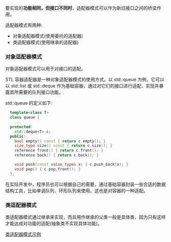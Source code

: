 
要实现的**功能相同，但接口不同时**，适配器模式可以作为新旧接口之间的桥梁作用。

适配器模式有两种:
- 对象适配器模式(使用委托的适配器)
- 类适配器模式(使用继承的适配器)

### 对象适配器模式

对象适配器模式可以用于对接口的适配。

STL 容器适配器是一种对象适配器模式的使用方式。以 std::queue 为例，它可以以 std::list 或 std::deque 作为基础容器，通过对它们的接口进行适配，实现并暴露其所需要的队列接口功能。

std::queue 的定义如下:
```c++
  template<class T>
  class queue {
    ...
  protected:
    std::deque<T> c;
  public:
    bool empty() const { return c.empty(); }
    size_type size() const { return c.size(); }
    reference front() { return c.front(); }
    reference back() { return c.back(); }

    void push(const value_type& x) { c.push_back(x); }
    void pop() { c.pop_front(); }
  };
```
在实际开发中，程序员也可以根据自己的需要，通过基础容器封装一些合适的数据结构工具，比如单调队列、环形队列来使用。这也是对容器的一种适配。

### 类适配器模式

类适配器模式通过继承来实现，而且用作继承的父类一般是具体类，因为只有这样才能达成对功能的适配(抽象类不实现具体功能)。

[类适配器模式示例](class_adpater.cpp)
